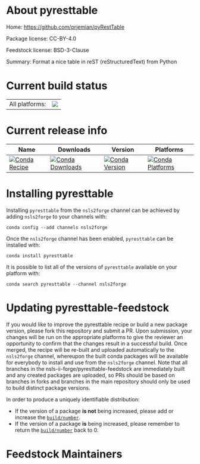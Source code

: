 About pyresttable
=================

Home: https://github.com/prjemian/pyRestTable

Package license: CC-BY-4.0

Feedstock license: BSD-3-Clause

Summary: Format a nice table in reST (reStructuredText) from Python



Current build status
====================


<table><tr><td>All platforms:</td>
    <td>
      <a href="https://dev.azure.com/nsls2forge/nsls2forge/_build/latest?definitionId=234&branchName=master">
        <img src="https://dev.azure.com/nsls2forge/nsls2forge/_apis/build/status/pyresttable-feedstock?branchName=master">
      </a>
    </td>
  </tr>
</table>

Current release info
====================

| Name | Downloads | Version | Platforms |
| --- | --- | --- | --- |
| [![Conda Recipe](https://img.shields.io/badge/recipe-pyresttable-green.svg)](https://anaconda.org/nsls2forge/pyresttable) | [![Conda Downloads](https://img.shields.io/conda/dn/nsls2forge/pyresttable.svg)](https://anaconda.org/nsls2forge/pyresttable) | [![Conda Version](https://img.shields.io/conda/vn/nsls2forge/pyresttable.svg)](https://anaconda.org/nsls2forge/pyresttable) | [![Conda Platforms](https://img.shields.io/conda/pn/nsls2forge/pyresttable.svg)](https://anaconda.org/nsls2forge/pyresttable) |

Installing pyresttable
======================

Installing `pyresttable` from the `nsls2forge` channel can be achieved by adding `nsls2forge` to your channels with:

```
conda config --add channels nsls2forge
```

Once the `nsls2forge` channel has been enabled, `pyresttable` can be installed with:

```
conda install pyresttable
```

It is possible to list all of the versions of `pyresttable` available on your platform with:

```
conda search pyresttable --channel nsls2forge
```




Updating pyresttable-feedstock
==============================

If you would like to improve the pyresttable recipe or build a new
package version, please fork this repository and submit a PR. Upon submission,
your changes will be run on the appropriate platforms to give the reviewer an
opportunity to confirm that the changes result in a successful build. Once
merged, the recipe will be re-built and uploaded automatically to the
`nsls2forge` channel, whereupon the built conda packages will be available for
everybody to install and use from the `nsls2forge` channel.
Note that all branches in the nsls-ii-forge/pyresttable-feedstock are
immediately built and any created packages are uploaded, so PRs should be based
on branches in forks and branches in the main repository should only be used to
build distinct package versions.

In order to produce a uniquely identifiable distribution:
 * If the version of a package **is not** being increased, please add or increase
   the [``build/number``](https://conda.io/docs/user-guide/tasks/build-packages/define-metadata.html#build-number-and-string).
 * If the version of a package **is** being increased, please remember to return
   the [``build/number``](https://conda.io/docs/user-guide/tasks/build-packages/define-metadata.html#build-number-and-string)
   back to 0.

Feedstock Maintainers
=====================



